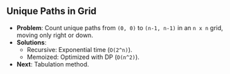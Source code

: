 ## Unique Paths in Grid

- **Problem**: Count unique paths from `(0, 0)` to `(n-1, n-1)` in an `n x n` grid, moving only right or down.
- **Solutions**:
  - Recursive: Exponential time (`O(2^n)`).
  - Memoized: Optimized with DP (`O(n^2)`).
- **Next**: Tabulation method.
